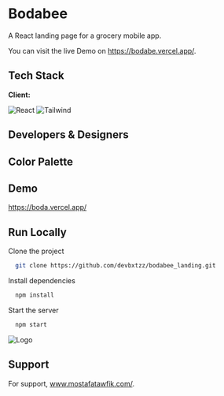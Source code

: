 # Bodabee

A React landing page for a grocery mobile app.

You can visit the live Demo on https://bodabe.vercel.app/.


## Tech Stack

**Client:**

![React](https://img.shields.io/badge/React-20232A?style=for-the-badge&logo=react&logoColor=61DAFB)
![Tailwind](https://img.shields.io/badge/Tailwind_CSS-38B2AC?style=for-the-badge&logo=tailwind-css&logoColor=white)


## Developers & Designers

## Color Palette


## Demo

https://boda.vercel.app/


## Run Locally

Clone the project

```bash
  git clone https://github.com/devbxtzz/bodabee_landing.git
```


Install dependencies

```bash
  npm install
```

Start the server

```bash
  npm start
```

![Logo](https://res.cloudinary.com/do1rqqi7v/image/upload/v1661732787/Projects/GRO%20shop/logo_byqs3o.png)


## Support

For support, www.mostafatawfik.com/.

